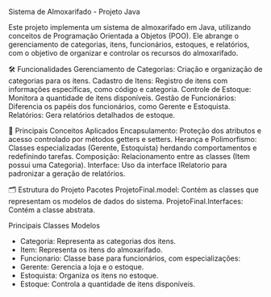 Sistema de Almoxarifado - Projeto Java

Este projeto implementa um sistema de almoxarifado em Java, utilizando conceitos de Programação Orientada a Objetos (POO). Ele abrange o gerenciamento de categorias, itens, funcionários, estoques, e relatórios, com o objetivo de organizar e controlar os recursos do almoxarifado.

🛠 Funcionalidades
Gerenciamento de Categorias: Criação e organização de categorias para os itens.
Cadastro de Itens: Registro de itens com informações específicas, como código e categoria.
Controle de Estoque: Monitora a quantidade de itens disponíveis.
Gestão de Funcionários: Diferencia os papéis dos funcionários, como Gerente e Estoquista.
Relatórios: Gera relatórios detalhados de estoque.

🔑 Principais Conceitos Aplicados
Encapsulamento: Proteção dos atributos e acesso controlado por métodos getters e setters.
Herança e Polimorfismo: Classes especializadas (Gerente, Estoquista) herdando comportamentos e redefinindo tarefas.
Composição: Relacionamento entre as classes (Item possui uma Categoria).
Interface: Uso da interface IRelatorio para padronizar a geração de relatórios.

🗂 Estrutura do Projeto
Pacotes
ProjetoFinal.model: Contém as classes que representam os modelos de dados do sistema.
ProjetoFinal.Interfaces: Contém a classe abstrata.

Principais Classes 
Modelos

- Categoria: Representa as categorias dos itens.
- Item: Representa os itens do almoxarifado.
- Funcionario: Classe base para funcionários, com especializações:
- Gerente: Gerencia a loja e o estoque.
- Estoquista: Organiza os itens no estoque.
- Estoque: Controla a quantidade de itens disponíveis.